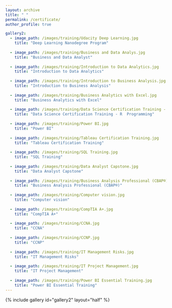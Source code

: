```yaml
---
layout: archive
title: " "
permalink: /certificate/
author_profile: true

gallery2:
  - image_path: /images/training/Udacity Deep Learning.jpg
    title: "Deep Learning Nanodegree Program"
    
  - image_path: /images/training/Business and Data Analys.jpg
    title: "Business and Data Analyst"
    
  - image_path: /images/training/Introduction to Data Analytics.jpg
    title: "Introduction to Data Analytics"
  
  - image_path: /images/training/Introduction to Business Analysis.jpg
    title: "Introduction to Business Analysis"
  
  - image_path: /images/training/Business Analytics with Excel.jpg
    title: "Business Analytics with Excel"
      
  - image_path: /images/training/Data Science Certification Training - R  Programming.jpg
    title: "Data Science Certification Training - R  Programming"
  
  - image_path: /images/training/Power BI.jpg
    title: "Power BI"
  
  - image_path: /images/training/Tableau Certification Training.jpg
    title: "Tableau Certification Training"
  
  - image_path: /images/training/SQL Training.jpg
    title: "SQL Training"
  
  - image_path: /images/training/Data Analyst Capstone.jpg
    title: "Data Analyst Capstone"
  
  - image_path: /images/training/Business Analysis Professional (CBAP®).jpg
    title: "Business Analysis Professional (CBAP®)"
  
  - image_path: /images/training/Computer vision.jpg
    title: "Computer vision"
  
  - image_path: /images/training/CompTIA A+.jpg
    title: "CompTIA A+"
  
  - image_path: /images/training/CCNA.jpg
    title: "CCNA"
  
  - image_path: /images/training/CCNP.jpg
    title: "CCNP"
  
  - image_path: /images/training/IT Management Risks.jpg
    title: "IT Management Risks"
  
  - image_path: /images/training/IT Project Management.jpg
    title: "IT Project Management"
  
  - image_path: /images/training/Power BI Essential Training.jpg
    title: "Power BI Essential Training"
---
```


{% include gallery id="gallery2" layout="half" %}
